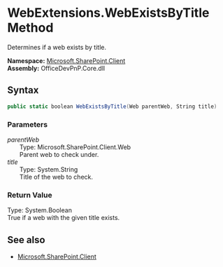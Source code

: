 # WebExtensions.WebExistsByTitle Method  
Determines if a web exists by title.  

**Namespace:** [Microsoft.SharePoint.Client](Microsoft.SharePoint.Client.md)  
**Assembly:** OfficeDevPnP.Core.dll  
## Syntax
```C#
public static boolean WebExistsByTitle(Web parentWeb, String title)
```
### Parameters
*parentWeb*  
&emsp;&emsp;Type: Microsoft.SharePoint.Client.Web  
&emsp;&emsp;Parent web to check under.  
*title*  
&emsp;&emsp;Type: System.String  
&emsp;&emsp;Title of the web to check.  
### Return Value
Type: System.Boolean  
True if a web with the given title exists.

## See also
- [Microsoft.SharePoint.Client](Microsoft.SharePoint.Client.md)
